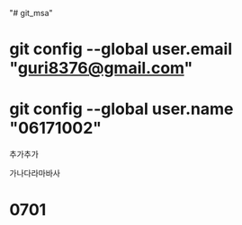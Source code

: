 "# git_msa" 



# git config --global user.email "guri8376@gmail.com"
# git config --global user.name "06171002"
추가추가

가나다라마바사

# 0701
